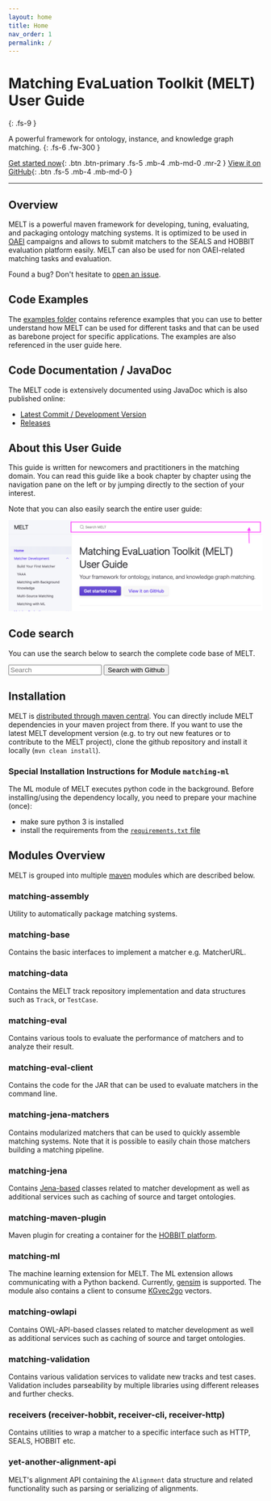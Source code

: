 ```yaml
---
layout: home
title: Home
nav_order: 1
permalink: /
---
```


# Matching EvaLuation Toolkit (MELT) <br/>User Guide
{: .fs-9 }

A powerful framework for ontology, instance, and knowledge graph matching.
{: .fs-6 .fw-300 }

[Get started now](#overview){: .btn .btn-primary .fs-5 .mb-4 .mb-md-0 .mr-2 } [View it on GitHub](https://github.com/dwslab/melt){: .btn .fs-5 .mb-4 .mb-md-0 }

---

## Overview
MELT is a powerful maven framework for developing, tuning, evaluating, and packaging ontology matching systems.
It is optimized to be used in [OAEI](http://oaei.ontologymatching.org/) campaigns and allows to submit matchers to the SEALS and HOBBIT evaluation platform easily. 
MELT can also be used for non OAEI-related matching tasks and evaluation.

Found a bug? Don't hesitate to <a href="https://github.com/dwslab/melt/issues">open an issue</a>.

## Code Examples
The [examples folder](https://github.com/dwslab/melt/tree/master/examples) contains reference examples that you can use to better understand how MELT can be used for different tasks and that can be used as barebone project for specific applications. The examples are also referenced in the user guide here.

## Code Documentation / JavaDoc
The MELT code is extensively documented using JavaDoc which is also published online:
- [Latest Commit / Development Version](/javadoc_latest/index.html)
- [Releases](https://javadoc.io/doc/de.uni-mannheim.informatik.dws.melt)

## About this User Guide
This guide is written for newcomers and practitioners in the matching domain. You can read this guide like a book chapter by chapter using the navigation pane on the left or by jumping directly to the section of your interest.

Note that you can also easily search the entire user guide: 

![image](/media/search_screenshot.png)

## Code search
You can use the search below to search the complete code base of MELT.
<form>
<input type="search" class="form-control" id="searchText" placeholder="Search">
<button type="submit" name="button" class="btn btn-primary" onclick="window.open('https://github.com/search?q=' + encodeURIComponent(document.getElementById('searchText').value) + '+repo%3Adwslab%2Fmelt&type=Code','_blank');">Search with Github</button>
</form>

## Installation
MELT is [distributed through maven central](https://mvnrepository.com/artifact/de.uni-mannheim.informatik.dws.melt).
You can directly include MELT dependencies in your maven project from there.
If you want to use the latest MELT development version (e.g. to try out new features or to contribute to the MELT project), clone the github repository and install it locally (`mvn clean install`).

### Special Installation Instructions for Module `matching-ml`
The ML module of MELT executes python code in the background. Before installing/using the dependency locally, you need to prepare your machine (once):
- make sure python 3 is installed
- install the requirements from the [`requirements.txt` file](https://github.com/dwslab/melt/blob/master/matching-ml/src/main/resources/requirements.txt)

## Modules Overview
MELT is grouped into multiple [maven](https://maven.apache.org/what-is-maven.html) modules which are described below.


### matching-assembly
Utility to automatically package matching systems.

### matching-base
Contains the basic interfaces to implement a matcher e.g. MatcherURL.

### matching-data
Contains the MELT track repository implementation and data structures such as `Track`, or `TestCase`.

### matching-eval
Contains various tools to evaluate the performance of matchers and to analyze their result.

### matching-eval-client
Contains the code for the JAR that can be used to evaluate matchers in the command line.

### matching-jena-matchers
Contains modularized matchers that can be used to quickly assemble matching systems. Note that it is possible to easily chain those matchers building a matching pipeline.

### matching-jena
Contains [Jena-based](https://jena.apache.org/) classes related to matcher development as well as additional services such as caching of source and target ontologies.  

### matching-maven-plugin
Maven plugin for creating a container for the [HOBBIT platform](https://project-hobbit.eu/outcomes/hobbit-platform/).

### matching-ml
The machine learning extension for MELT. The ML extension allows communicating with a Python backend.
Currently, [gensim](https://radimrehurek.com/gensim/) is supported. The module also contains a client to consume
<a href="http://kgvec2go.org/">KGvec2go</a> vectors.

### matching-owlapi
Contains OWL-API-based classes related to matcher development as well as additional services such as caching of source and target ontologies.  

### matching-validation
Contains various validation services to validate new tracks and test cases. Validation includes parseability by multiple libraries using different releases and further checks.

### receivers (receiver-hobbit, receiver-cli, receiver-http)
Contains utilities to wrap a matcher to a specific interface such as HTTP, SEALS, HOBBIT etc.

### yet-another-alignment-api
MELT's alignment API containing the `Alignment` data structure and related functionality such as parsing or serializing of alignments.

